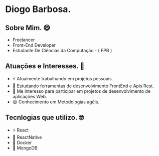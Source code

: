 <h1> Diogo Barbosa. </h1>

<h2> Sobre Mim. 😄</h2>
  <ul> 
    <li> Freelancer</li>
    <li> Front-End Developer</li>
    <li> Estudante De Ciências da Computação - ( FPB ) </li>
  </ul>
  
  
  <h2> Atuações e Interesses. 🤔</h2>
   <ul>
    <li>⚡ Atualmente trabalhando em projetos pessoais. </li>
    <li>🚀 Estudando ferramentas de desenvolvimento FrontEnd e Apis Rest.</li>
    <li>👯 Me interesso para participar em projetos de desenvolvimento de aplicações Web.</li>
    <li>😄 Conhecimento em Metodológias agéis.</li>
   </ul>
  
  <h2> Tecnlogias que utilizo. 🤓</h2>
    <ul>
      <li>⚡ React </li>
      <li>👾 ReactNative </li>
      <li>🐋 Docker </li>
      <li>🌱 MongoDB</li>
    </ul>
  
<!--
**FullBarbosa/FullBarbosa** is a ✨ _special_ ✨ repository because its `README.md` (this file) appears on your GitHub profile.

Here are some ideas to get you started:



- 🔭 I’m currently working on ...
- 🌱 I’m currently learning ...
- 👯 I’m looking to collaborate on ...
- 🤔 I’m looking for help with ...
- 💬 Ask me about ...
- 📫 How to reach me: ...
- 😄 Pronouns: ... 
- ⚡ Fun fact: ...
-->
